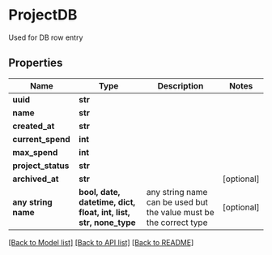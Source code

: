# ProjectDB

Used for DB row entry

## Properties
Name | Type | Description | Notes
------------ | ------------- | ------------- | -------------
**uuid** | **str** |  | 
**name** | **str** |  | 
**created_at** | **str** |  | 
**current_spend** | **int** |  | 
**max_spend** | **int** |  | 
**project_status** | **str** |  | 
**archived_at** | **str** |  | [optional] 
**any string name** | **bool, date, datetime, dict, float, int, list, str, none_type** | any string name can be used but the value must be the correct type | [optional]

[[Back to Model list]](../README.md#documentation-for-models) [[Back to API list]](../README.md#documentation-for-api-endpoints) [[Back to README]](../README.md)


